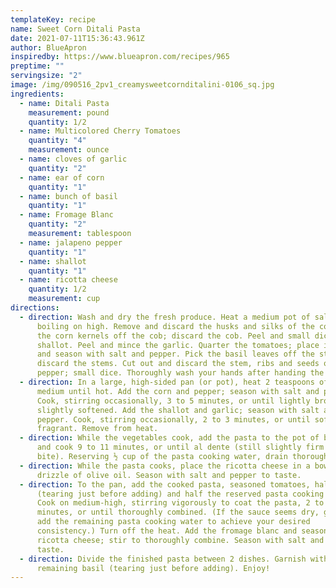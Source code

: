 ```yaml
---
templateKey: recipe
name: Sweet Corn Ditali Pasta
date: 2021-07-11T15:36:43.961Z
author: BlueApron
inspiredby: https://www.blueapron.com/recipes/965
preptime: ""
servingsize: "2"
image: /img/090516_2pv1_creamysweetcornditalini-0106_sq.jpg
ingredients:
  - name: Ditali Pasta
    measurement: pound
    quantity: 1/2
  - name: Multicolored Cherry Tomatoes
    quantity: "4"
    measurement: ounce
  - name: cloves of garlic
    quantity: "2"
  - name: ear of corn
    quantity: "1"
  - name: bunch of basil
    quantity: "1"
  - name: Fromage Blanc
    quantity: "2"
    measurement: tablespoon
  - name: jalapeno pepper
    quantity: "1"
  - name: shallot
    quantity: "1"
  - name: ricotta cheese
    quantity: 1/2
    measurement: cup
directions:
  - direction: Wash and dry the fresh produce. Heat a medium pot of salted water to
      boiling on high. Remove and discard the husks and silks of the corn. Cut
      the corn kernels off the cob; discard the cob. Peel and small dice the
      shallot. Peel and mince the garlic. Quarter the tomatoes; place in a bowl
      and season with salt and pepper. Pick the basil leaves off the stems;
      discard the stems. Cut out and discard the stem, ribs and seeds of the
      pepper; small dice. Thoroughly wash your hands after handing the pepper.
  - direction: In a large, high-sided pan (or pot), heat 2 teaspoons of olive oil on
      medium until hot. Add the corn and pepper; season with salt and pepper.
      Cook, stirring occasionally, 3 to 5 minutes, or until lightly browned and
      slightly softened. Add the shallot and garlic; season with salt and
      pepper. Cook, stirring occasionally, 2 to 3 minutes, or until softened and
      fragrant. Remove from heat.
  - direction: While the vegetables cook, add the pasta to the pot of boiling water
      and cook 9 to 11 minutes, or until al dente (still slightly firm to the
      bite). Reserving ½ cup of the pasta cooking water, drain thoroughly.
  - direction: While the pasta cooks, place the ricotta cheese in a bowl; stir in a
      drizzle of olive oil. Season with salt and pepper to taste.
  - direction: To the pan, add the cooked pasta, seasoned tomatoes, half the basil
      (tearing just before adding) and half the reserved pasta cooking water.
      Cook on medium-high, stirring vigorously to coat the pasta, 2 to 3
      minutes, or until thoroughly combined. (If the sauce seems dry, gradually
      add the remaining pasta cooking water to achieve your desired
      consistency.) Turn off the heat. Add the fromage blanc and seasoned
      ricotta cheese; stir to thoroughly combine. Season with salt and pepper to
      taste.
  - direction: Divide the finished pasta between 2 dishes. Garnish with the
      remaining basil (tearing just before adding). Enjoy!
---
```

